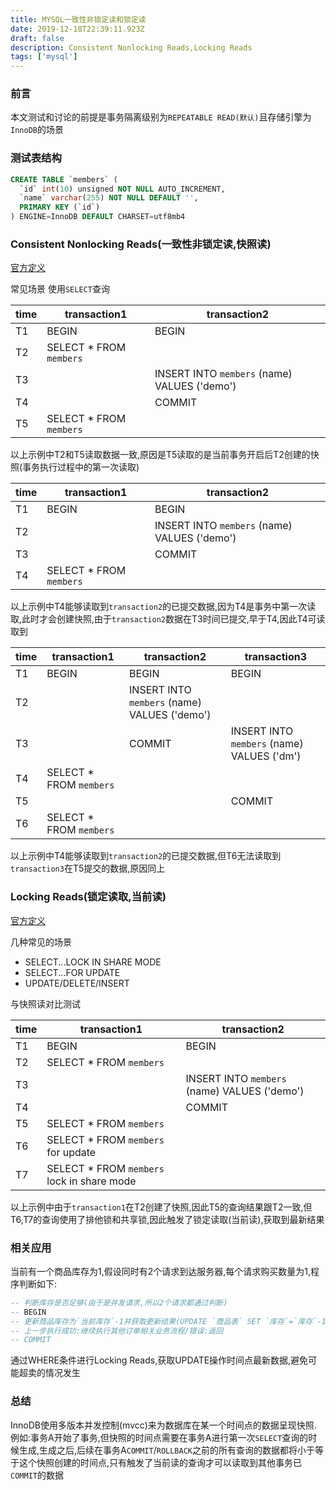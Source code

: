 ```yaml
---
title: MYSQL一致性非锁定读和锁定读
date: 2019-12-18T22:39:11.923Z
draft: false
description: Consistent Nonlocking Reads,Locking Reads
tags: ['mysql']
---
```



### 前言
本文测试和讨论的前提是事务隔离级别为`REPEATABLE READ(默认)`且存储引擎为`InnoDB`的场景

### 测试表结构
```sql
CREATE TABLE `members` (
  `id` int(10) unsigned NOT NULL AUTO_INCREMENT,
  `name` varchar(255) NOT NULL DEFAULT '',
  PRIMARY KEY (`id`)
) ENGINE=InnoDB DEFAULT CHARSET=utf8mb4
```


### Consistent Nonlocking Reads(一致性非锁定读,快照读)
[官方定义](https://dev.mysql.com/doc/refman/5.7/en/innodb-consistent-read.html)

常见场景
使用`SELECT`查询

|time|transaction1|transaction2|
|-|-|-|
|T1|BEGIN|BEGIN|
|T2|SELECT * FROM `members`||
|T3||INSERT INTO `members` (name) VALUES ('demo')|
|T4||COMMIT|
|T5|SELECT * FROM `members`||

以上示例中T2和T5读取数据一致,原因是T5读取的是当前事务开启后T2创建的快照(事务执行过程中的第一次读取)

|time|transaction1|transaction2|
|-|-|-|
|T1|BEGIN|BEGIN|
|T2||INSERT INTO `members` (name) VALUES ('demo')|
|T3||COMMIT|
|T4|SELECT * FROM `members`||

以上示例中T4能够读取到`transaction2`的已提交数据,因为T4是事务中第一次读取,此时才会创建快照,由于`transaction2`数据在T3时间已提交,早于T4,因此T4可读取到

|time|transaction1|transaction2|transaction3|
|-|-|-|-|
|T1|BEGIN|BEGIN|BEGIN|
|T2||INSERT INTO `members` (name) VALUES ('demo')||
|T3||COMMIT|INSERT INTO `members` (name) VALUES ('dm')|
|T4|SELECT * FROM `members`|||
|T5|||COMMIT|
|T6|SELECT * FROM `members`|||

以上示例中T4能够读取到`transaction2`的已提交数据,但T6无法读取到`transaction3`在T5提交的数据,原因同上

### Locking Reads(锁定读取,当前读)
[官方定义](https://dev.mysql.com/doc/refman/5.7/en/innodb-locking-reads.html)

几种常见的场景
- SELECT...LOCK IN SHARE MODE
- SELECT...FOR UPDATE
- UPDATE/DELETE/INSERT

与快照读对比测试

|time|transaction1|transaction2|
|-|-|-|
|T1|BEGIN|BEGIN|
|T2|SELECT * FROM `members`||
|T3||INSERT INTO `members` (name) VALUES ('demo')|
|T4||COMMIT|
|T5|SELECT * FROM `members`||
|T6|SELECT * FROM `members` for update||
|T7|SELECT * FROM `members` lock in share mode||

以上示例中由于`transaction1`在T2创建了快照,因此T5的查询结果跟T2一致,但T6,T7的查询使用了排他锁和共享锁,因此触发了锁定读取(当前读),获取到最新结果

### 相关应用
当前有一个商品库存为1,假设同时有2个请求到达服务器,每个请求购买数量为1,程序判断如下:

```sql
-- 判断库存是否足够(由于是并发请求,所以2个请求都通过判断)
-- BEGIN
-- 更新商品库存为`当前库存`-1并获取更新结果(UPDATE `商品表` SET `库存`=`库存`-1 WHERE `库存`>1)
-- 上一步执行成功:继续执行其他订单相关业务流程/错误:返回
-- COMMIT
```

通过WHERE条件进行Locking Reads,获取UPDATE操作时间点最新数据,避免可能超卖的情况发生

### 总结
InnoDB使用多版本并发控制(mvcc)来为数据库在某一个时间点的数据呈现快照.
例如:事务A开始了事务,但快照的时间点需要在事务A进行第一次`SELECT`查询的时候生成,生成之后,后续在事务A`COMMIT`/`ROLLBACK`之前的所有查询的数据都将小于等于这个快照创建的时间点,只有触发了当前读的查询才可以读取到其他事务已`COMMIT`的数据